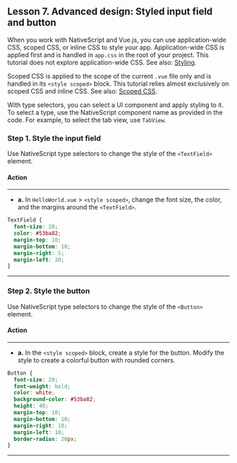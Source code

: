 ## Lesson 7. Advanced design: Styled input field and button

When you work with NativeScript and Vue.js, you can use application-wide CSS, scoped CSS, or inline CSS to style your app. Application-wide CSS is applied first and is handled in `app.css` in the root of your project. This tutorial does not explore application-wide CSS. See also: [Styling](https://docs.nativescript.org/ui/styling).

Scoped CSS is applied to the scope of the current `.vue` file only and is handled in its `<style scoped>` block. This tutorial relies almost exclusively on scoped CSS and inline CSS. See also: [Scoped CSS](https://vue-loader.vuejs.org/guide/scoped-css.html).

With type selectors, you can select a UI component and apply styling to it. To select a type, use the NativeScript component name as provided in the code. For example, to select the tab view, use `TabView`.

### Step 1. Style the input field

Use NativeScript type selectors to change the style of the `<TextField>` element.

#### Action

<hr data-action="start" />

* **a.** In `HelloWorld.vue` > `<style scoped>`, change the font size, the color, and the margins around the `<TextField>`.

```CSS
TextField {
  font-size: 20;
  color: #53ba82;
  margin-top: 10;
  margin-bottom: 10;
  margin-right: 5;
  margin-left: 20;
}
```

<hr data-action="end" />

### Step 2. Style the button

Use NativeScript type selectors to change the style of the `<Button>` element.

#### Action

<hr data-action="start" />

* **a.** In the `<style scoped>` block, create a style for the button. Modify the style to create a colorful button with rounded corners.

```CSS
Button { 
  font-size: 20; 
  font-weight: bold; 
  color: white; 
  background-color: #53ba82; 
  height: 40;
  margin-top: 10; 
  margin-bottom: 10; 
  margin-right: 10; 
  margin-left: 10; 
  border-radius: 20px; 
}
```

<hr data-action="end" />